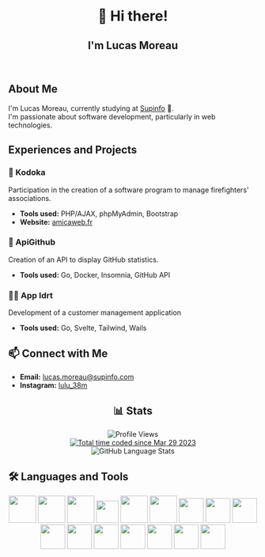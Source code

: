 <div align="center">
    <h1>👋 Hi there!</h1>
    <h2>I'm Lucas Moreau</h2>
</div>
<br>

## About Me

I'm Lucas Moreau, currently studying at [Supinfo](https://www.supinfo.com/) 🌱.
<br>
I'm passionate about software development, particularly in web technologies.
<br>

## Experiences and Projects

### 🚒 Kodoka
Participation in the creation of a software program to manage firefighters' associations.
- **Tools used:** PHP/AJAX, phpMyAdmin, Bootstrap
- **Website:** [amicaweb.fr](https://amicaweb.fr)

### 🔧 ApiGithub
Creation of an API to display GitHub statistics.
- **Tools used:** Go, Docker, Insomnia, GitHub API

### 🧑‍💼 App Idrt
Development of a customer management application 
- **Tools used:** Go, Svelte, Tailwind, Wails

## 📫 Connect with Me

- **Email:** [lucas.moreau@supinfo.com](mailto:lucas.moreau@supinfo.com)
- **Instagram:** [lulu_38m](https://www.instagram.com/lulu_38m/)


<div align="center">
  <h2>📊 Stats</h2>
    <img src="https://komarev.com/ghpvc/?username=lulu38m&label=Profile%20views&color=0e75b6&style=flat" alt="Profile Views"/>
        <br>
    <a href="https://wakatime.com/@dc389ce3-5b3a-45e2-8ecb-0448dc256a06"><img src="https://wakatime.com/badge/user/dc389ce3-5b3a-45e2-8ecb-0448dc256a06.svg" alt="Total time coded since Mar 29 2023" /></a>
  <br>
  <img src="http://158.178.197.230:8080/stats/language" alt="GitHub Language Stats"/>
</div>

## 🛠️ Languages and Tools

<p align="center">
  <img src="https://cdn.jsdelivr.net/gh/devicons/devicon/icons/html5/html5-original-wordmark.svg" height="55" />
  <img src="https://cdn.jsdelivr.net/gh/devicons/devicon/icons/css3/css3-original-wordmark.svg" height="55"/> 
  <img src="https://cdn.jsdelivr.net/gh/devicons/devicon/icons/php/php-original.svg" height="55" />
  <img src="https://cdn.jsdelivr.net/gh/devicons/devicon/icons/javascript/javascript-plain.svg" height="45"/>
  <img src="https://cdn.jsdelivr.net/gh/devicons/devicon/icons/mysql/mysql-plain-wordmark.svg" height="55"/>
  <img src="https://cdn.jsdelivr.net/gh/devicons/devicon/icons/python/python-original.svg" height="55" />
  <img src="https://cdn.jsdelivr.net/gh/devicons/devicon/icons/svelte/svelte-original.svg" height="50" />
  <img src="https://cdn.jsdelivr.net/gh/devicons/devicon/icons/go/go-original.svg" height="50" />
  <img src="https://cdn.jsdelivr.net/gh/devicons/devicon/icons/docker/docker-original.svg" height="50" />
  <img src="https://cdn.jsdelivr.net/gh/devicons/devicon/icons/java/java-original.svg" height="50" />
  <img src="https://cdn.jsdelivr.net/gh/devicons/devicon/icons/git/git-original.svg" height="50" />
  <img src="https://cdn.jsdelivr.net/gh/devicons/devicon/icons/intellij/intellij-original.svg" height="50" />
  <img src="https://cdn.jsdelivr.net/gh/devicons/devicon/icons/postman/postman-original.svg" height="50" />
  <img src="https://cdn.jsdelivr.net/gh/devicons/devicon/icons/tailwindcss/tailwindcss-original.svg" height="50" />
  <img src="https://cdn.jsdelivr.net/gh/devicons/devicon/icons/bootstrap/bootstrap-original.svg" height="50" />
  <img src="https://cdn.jsdelivr.net/gh/devicons/devicon/icons/insomnia/insomnia-original.svg" height="50" />    
</p>

